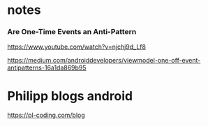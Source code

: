 # notes

### Are One-Time Events an Anti-Pattern
https://www.youtube.com/watch?v=njchj9d_Lf8

https://medium.com/androiddevelopers/viewmodel-one-off-event-antipatterns-16a1da869b95

# Philipp blogs android
https://pl-coding.com/blog
